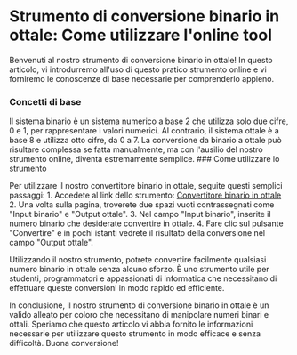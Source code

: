 Strumento di conversione binario in ottale: Come utilizzare l'online tool
=========================================================================

Benvenuti al nostro strumento di conversione binario in ottale! In questo articolo, vi introdurremo all'uso di questo pratico strumento online e vi forniremo le conoscenze di base necessarie per comprenderlo appieno.

### Concetti di base

Il sistema binario è un sistema numerico a base 2 che utilizza solo due cifre, 0 e 1, per rappresentare i valori numerici. Al contrario, il sistema ottale è a base 8 e utilizza otto cifre, da 0 a 7. La conversione da binario a ottale può risultare complessa se fatta manualmente, ma con l'ausilio del nostro strumento online, diventa estremamente semplice. ### Come utilizzare lo strumento

Per utilizzare il nostro convertitore binario in ottale, seguite questi semplici passaggi: 1. Accedete al link dello strumento: [Convertitore binario in ottale](https://www.onlinecalculatorsfree.com/it/convert/binary-to-octal.html)
2. Una volta sulla pagina, troverete due spazi vuoti contrassegnati come "Input binario" e "Output ottale".
3. Nel campo "Input binario", inserite il numero binario che desiderate convertire in ottale.
4. Fare clic sul pulsante "Convertire" e in pochi istanti vedrete il risultato della conversione nel campo "Output ottale".

Utilizzando il nostro strumento, potrete convertire facilmente qualsiasi numero binario in ottale senza alcuno sforzo. È uno strumento utile per studenti, programmatori e appassionati di informatica che necessitano di effettuare queste conversioni in modo rapido ed efficiente.

In conclusione, il nostro strumento di conversione binario in ottale è un valido alleato per coloro che necessitano di manipolare numeri binari e ottali. Speriamo che questo articolo vi abbia fornito le informazioni necessarie per utilizzare questo strumento in modo efficace e senza difficoltà. Buona conversione!